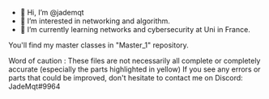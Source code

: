 - 👋 Hi, I’m @jademqt
- 👀 I’m interested in networking and algorithm.
- 🌱 I’m currently learning networks and cybersecurity at Uni in France.

You'll find my master classes in "Master_1" repository.

Word of caution :
These files are not necessarily all complete or completely accurate (especially the parts highlighted in yellow)
If you see any errors or parts that could be improved, don't hesitate to contact me on Discord: JadeMqt#9964
